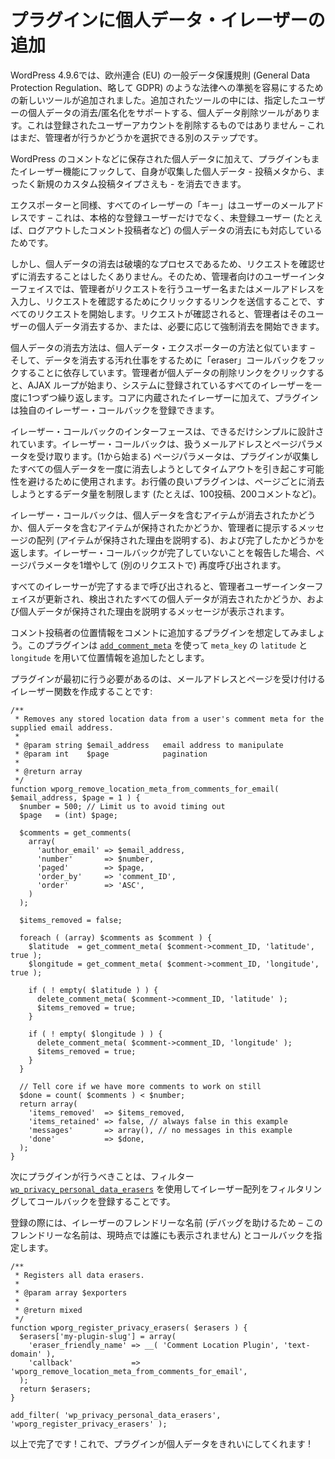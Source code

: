 <!--
# Adding the Personal Data Eraser to Your Plugin
-->

# プラグインに個人データ・イレーザーの追加

<!--
In WordPress 4.9.6, new tools were added to make compliance easier with laws like the European Union's General Data Protection Regulation, or GDPR for short. Among the tools added is a Personal Data Removal tool which supports erasing/anonymizing personal data for a given user. It does NOT delete registered user accounts – that is still a separate step the admin can choose whether or not to do.
-->

WordPress 4.9.6では、欧州連合 (EU) の一般データ保護規則 (General Data Protection Regulation、略して GDPR) のような法律への準拠を容易にするための新しいツールが追加されました。追加されたツールの中には、指定したユーザーの個人データの消去/匿名化をサポートする、個人データ削除ツールがあります。これは登録されたユーザーアカウントを削除するものではありません – これはまだ、管理者が行うかどうかを選択できる別のステップです。

<!--
In addition to the personal data stored in things like WordPress comments, plugins can also hook into the eraser feature to erase the personal data they collect, whether it be in something like postmeta or even an entirely new Custom Post Type (CPT).
-->

WordPress のコメントなどに保存された個人データに加えて、プラグインもまたイレーザー機能にフックして、自身が収集した個人データ - 投稿メタから、まったく新規のカスタム投稿タイプさえも - を消去できます。

<!--
Like the exporters, the "key" for all the erasers is the user's email address – this was chosen because it supports erasing personal data for both full-fledged registered users and also unregistered users (e.g. like a logged out commenter).
-->

エクスポーターと同様、すべてのイレーザーの「キー」はユーザーのメールアドレスです – これは、本格的な登録ユーザーだけでなく、未登録ユーザー (たとえば、ログアウトしたコメント投稿者など) の個人データの消去にも対応しているためです。

<!--
However, since performing a personal data erase is a destructive process, we don't want to just do it without confirming the request, so the admin-facing user interface starts all requests by having the admin enter the username or email address making the request and then sends then a link to click to confirm their request. Once a request has been confirmed, the admin can kick off personal data erasure for the user, or force one if the need arises.
-->

しかし、個人データの消去は破壊的なプロセスであるため、リクエストを確認せずに消去することはしたくありません。そのため、管理者向けのユーザーインターフェイスでは、管理者がリクエストを行うユーザー名またはメールアドレスを入力し、リクエストを確認するためにクリックするリンクを送信することで、すべてのリクエストを開始します。リクエストが確認されると、管理者はそのユーザーの個人データ消去するか、または、必要に応じて強制消去を開始できます。

<!--
The way the personal data export is erased is similar to how the personal data exporters – and relies on hooking "eraser" callbacks to do the dirty work of erasing the data. When the admin clicks on the remove personal data link, an AJAX loop begins that iterates over all the erasers registered in the system, one at a time. In addition to erasers built into core, plugins can register their own eraser callbacks.
-->

個人データの消去方法は、個人データ・エクスポーターの方法と似ています – そして、データを消去する汚れ仕事をするために「eraser」コールバックをフックすることに依存しています。管理者が個人データの削除リンクをクリックすると、AJAX ループが始まり、システムに登録されているすべてのイレーザーを一度に1つずつ繰り返します。コアに内蔵されたイレーザーに加えて、プラグインは独自のイレーザー・コールバックを登録できます。

<!--
The eraser callback interface is designed to be as simple as possible. An eraser callback receives the email address we are working with, and a page parameter as well. The page parameter (which starts at 1) is used to avoid plugins potentially causing timeouts by attempting to erase all the personal data they've collected at once. A well behaved plugin will limit the amount of data it attempts to erase per page (e.g. 100 posts, 200 comments, etc.)
-->

イレーザー・コールバックのインターフェースは、できるだけシンプルに設計されています。イレーザー・コールバックは、扱うメールアドレスとページパラメータを受け取ります。(1から始まる) ページパラメータは、プラグインが収集したすべての個人データを一度に消去しようとしてタイムアウトを引き起こす可能性を避けるために使用されます。お行儀の良いプラグインは、ページごとに消去しようとするデータ量を制限します (たとえば、100投稿、200コメントなど)。

<!--
The eraser callback replies whether items containing personal data were erased, whether any items containing personal data were retained, an array of messages to present to the admin (explaining why items that were retained were retained) and whether it is done or not. If an eraser callback reports that it is not done, it will be called again (in a separate request) with the page parameter incremented by 1.
-->

イレーザー・コールバックは、個人データを含むアイテムが消去されたかどうか、個人データを含むアイテムが保持されたかどうか、管理者に提示するメッセージの配列 (アイテムが保持された理由を説明する)、および完了したかどうかを返します。イレーザー・コールバックが完了していないことを報告した場合、ページパラメータを1増やして (別のリクエストで) 再度呼び出されます。

<!--
When all the exporters have been called to completion, the admin user interface is updated to show whether or not all personal data found was erased, and any messages explaining why personal data was retained.
-->

すべてのイレーサーが完了するまで呼び出されると、管理者ユーザーインターフェイスが更新され、検出されたすべての個人データが消去されたかどうか、および個人データが保持された理由を説明するメッセージが表示されます。

<!--
Let's work on a hypothetical plugin which adds commenter location data to comments. Let's assume the plugin has used [`add_comment_meta`](https://developer.wordpress.org/reference/functions/add_comment_meta/) to add location data using `meta_key`'s of `latitude` and `longitude`.
-->

コメント投稿者の位置情報をコメントに追加するプラグインを想定してみましょう。このプラグインは [`add_comment_meta`](https://developer.wordpress.org/reference/functions/add_comment_meta/) を使って `meta_key` の `latitude` と `longitude` を用いて位置情報を追加したとします。

<!--
The first thing the plugin needs to do is to create an eraser function that accepts an email address and a page, e.g.:
-->

プラグインが最初に行う必要があるのは、メールアドレスとページを受け付けるイレーザー関数を作成することです:

```
/**
 * Removes any stored location data from a user's comment meta for the supplied email address.
 *
 * @param string $email_address   email address to manipulate
 * @param int    $page            pagination
 *
 * @return array
 */
function wporg_remove_location_meta_from_comments_for_email( $email_address, $page = 1 ) {
  $number = 500; // Limit us to avoid timing out
  $page   = (int) $page;

  $comments = get_comments(
    array(
      'author_email' => $email_address,
      'number'       => $number,
      'paged'        => $page,
      'order_by'     => 'comment_ID',
      'order'        => 'ASC',
    )
  );

  $items_removed = false;

  foreach ( (array) $comments as $comment ) {
    $latitude  = get_comment_meta( $comment->comment_ID, 'latitude', true );
    $longitude = get_comment_meta( $comment->comment_ID, 'longitude', true );

    if ( ! empty( $latitude ) ) {
      delete_comment_meta( $comment->comment_ID, 'latitude' );
      $items_removed = true;
    }

    if ( ! empty( $longitude ) ) {
      delete_comment_meta( $comment->comment_ID, 'longitude' );
      $items_removed = true;
    }
  }

  // Tell core if we have more comments to work on still
  $done = count( $comments ) < $number;
  return array(
    'items_removed'  => $items_removed,
    'items_retained' => false, // always false in this example
    'messages'       => array(), // no messages in this example
    'done'           => $done,
  );
}
```

<!--
The next thing the plugin needs to do is to register the callback by filtering the eraser array using the [`wp_privacy_personal_data_erasers`](https://developer.wordpress.org/reference/hooks/wp_privacy_personal_data_erasers/) filter.
-->

次にプラグインが行うべきことは、フィルター [`wp_privacy_personal_data_erasers`](https://developer.wordpress.org/reference/hooks/wp_privacy_personal_data_erasers/) を使用してイレーザー配列をフィルタリングしてコールバックを登録することです。

<!--
When registering you provide a friendly name for the eraser (to aid in debugging – this friendly name is not shown to anyone at this time) and the callback, e.g.
-->

登録の際には、イレーザーのフレンドリーな名前 (デバッグを助けるため – このフレンドリーな名前は、現時点では誰にも表示されません) とコールバックを指定します。

```
/**
 * Registers all data erasers.
 *
 * @param array $exporters
 *
 * @return mixed
 */
function wporg_register_privacy_erasers( $erasers ) {
  $erasers['my-plugin-slug'] = array(
    'eraser_friendly_name' => __( 'Comment Location Plugin', 'text-domain' ),
    'callback'             => 'wporg_remove_location_meta_from_comments_for_email',
  );
  return $erasers;
}

add_filter( 'wp_privacy_personal_data_erasers', 'wporg_register_privacy_erasers' );
```

<!--
And that's all there is to it! Your plugin will now clean up its personal data!
-->

以上で完了です ! これで、プラグインが個人データをきれいにしてくれます !
